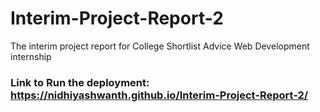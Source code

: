 # Interim-Project-Report-2
The interim project report for College Shortlist Advice Web Development internship
### Link to Run the deployment: https://nidhiyashwanth.github.io/Interim-Project-Report-2/
